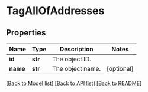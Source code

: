 # TagAllOfAddresses

## Properties
Name | Type | Description | Notes
------------ | ------------- | ------------- | -------------
**id** | **str** | The object ID. | 
**name** | **str** | The object name. | [optional] 

[[Back to Model list]](../README.md#documentation-for-models) [[Back to API list]](../README.md#documentation-for-api-endpoints) [[Back to README]](../README.md)


